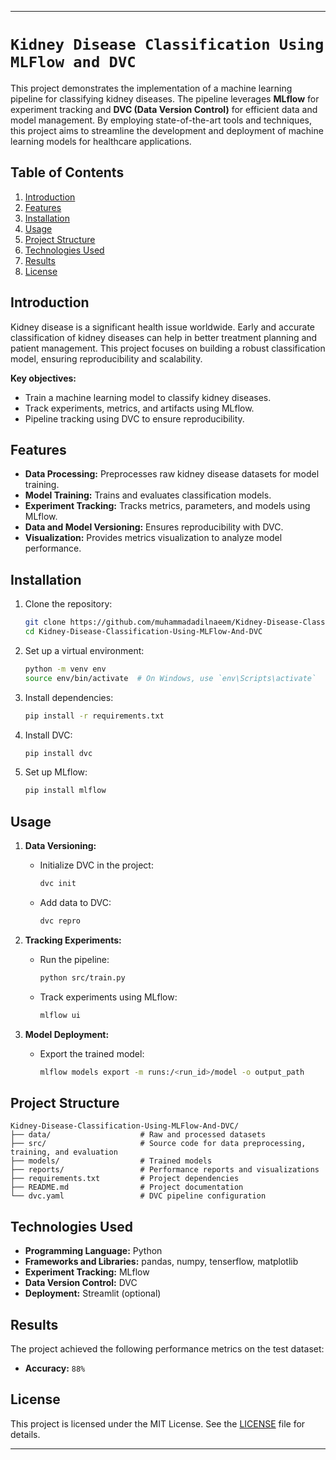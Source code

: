 
----


# **`Kidney Disease Classification Using MLFlow and DVC`**

This project demonstrates the implementation of a machine learning pipeline for classifying kidney diseases. The pipeline leverages **MLflow** for experiment tracking and **DVC (Data Version Control)** for efficient data and model management. By employing state-of-the-art tools and techniques, this project aims to streamline the development and deployment of machine learning models for healthcare applications.



## **Table of Contents**
1. [Introduction](#introduction)
2. [Features](#features)
3. [Installation](#installation)
4. [Usage](#usage)
5. [Project Structure](#project-structure)
6. [Technologies Used](#technologies-used)
7. [Results](#results)
8. [License](#license)



## **Introduction**

Kidney disease is a significant health issue worldwide. Early and accurate classification of kidney diseases can help in better treatment planning and patient management. This project focuses on building a robust classification model, ensuring reproducibility and scalability.

**Key objectives:**
- Train a machine learning model to classify kidney diseases.
- Track experiments, metrics, and artifacts using MLflow.
- Pipeline tracking using DVC to ensure reproducibility.


## Features

- **Data Processing:** Preprocesses raw kidney disease datasets for model training.
- **Model Training:** Trains and evaluates classification models.
- **Experiment Tracking:** Tracks metrics, parameters, and models using MLflow.
- **Data and Model Versioning:** Ensures reproducibility with DVC.
- **Visualization:** Provides metrics visualization to analyze model performance.


## Installation

1. Clone the repository:
   ```bash
   git clone https://github.com/muhammadadilnaeem/Kidney-Disease-Classification-Using-MLFlow-And-DVC.git
   cd Kidney-Disease-Classification-Using-MLFlow-And-DVC
   ```

2. Set up a virtual environment:
   ```bash
   python -m venv env
   source env/bin/activate  # On Windows, use `env\Scripts\activate`
   ```

3. Install dependencies:
   ```bash
   pip install -r requirements.txt
   ```

4. Install DVC:
   ```bash
   pip install dvc
   ```

5. Set up MLflow:
   ```bash
   pip install mlflow
   ```


## Usage

1. **Data Versioning:**
   - Initialize DVC in the project:
     ```bash
     dvc init
     ```
   - Add data to DVC:
     ```bash
     dvc repro
     ```

2. **Tracking Experiments:**
   - Run the pipeline:
     ```bash
     python src/train.py
     ```
   - Track experiments using MLflow:
     ```bash
     mlflow ui
     ```

3. **Model Deployment:**
   - Export the trained model:
     ```bash
     mlflow models export -m runs:/<run_id>/model -o output_path

## Project Structure

```
Kidney-Disease-Classification-Using-MLFlow-And-DVC/
├── data/                    # Raw and processed datasets
├── src/                     # Source code for data preprocessing, training, and evaluation
├── models/                  # Trained models
├── reports/                 # Performance reports and visualizations
├── requirements.txt         # Project dependencies
├── README.md                # Project documentation
└── dvc.yaml                 # DVC pipeline configuration
```

## Technologies Used

- **Programming Language:** Python
- **Frameworks and Libraries:** pandas, numpy, tenserflow, matplotlib
- **Experiment Tracking:** MLflow
- **Data Version Control:** DVC
- **Deployment:** Streamlit (optional)


## Results

The project achieved the following performance metrics on the test dataset:
- **Accuracy:** `88%`

## License

This project is licensed under the MIT License. See the [LICENSE](LICENSE) file for details.

------
